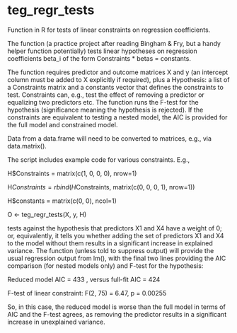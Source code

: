 # teg_regr_tests
Function in R for tests of linear constraints on regression coefficients.

The function (a practice project after reading Bingham & Fry, but a handy helper function potentially) tests linear hypotheses on regression coefficients beta_i of the form Constraints * betas = constants.

The function requires predictor and outcome matrices X and y (an intercept column must be added to X explicitly if required), plus a Hypothesis: a list of a Constraints matrix and a constants vector that defines the constraints to test. Constraints can, e.g., test the effect of removing a predictor or equalizing two predictors etc. The function runs the F-test for the hypothesis (significance meaning the hypothesis is rejected). If the constraints are equivalent to testing a nested model, the AIC is provided for the full model and constrained model.

Data from a data.frame will need to be converted to matrices, e.g., via data.matrix().

The script includes example code for various constraints. E.g.,

H$Constraints = matrix(c(1, 0, 0, 0), nrow=1)

H$Constraints = rbind(H$Constraints, matrix(c(0, 0, 0, 1), nrow=1))

H$constants = matrix(c(0, 0), ncol=1)

O <- teg_regr_tests(X, y, H)

tests against the hypothesis that predictors X1 and X4 have a weight of 0; or, equivalently, it tells you whether adding the set of predictors X1 and X4 to the model without them results in a significant increase in explained variance. The function (unless told to suppress output) will provide the usual regression output from lm(), with the final two lines providing the AIC comparison (for nested models only) and F-test for the hypothesis:

Reduced model AIC =  433 , versus full-fit AIC =  424 

F-test of linear constraint: F(2, 75) = 6.47, p = 0.00255

So, in this case, the reduced model is worse than the full model in terms of AIC and the F-test agrees, as removing the predictor results in a significant increase in unexplained variance.
